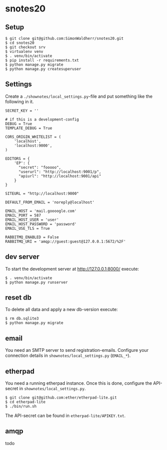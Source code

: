 # snotes20

## Setup
```
$ git clone git@github.com:SimonWaldherr/snotes20.git
$ cd snotes20
$ git checkout srv
$ virtualenv venv
$ . venv/bin/activate
$ pip install -r requirements.txt
$ python manage.py migrate
$ python manage.py createsuperuser
```

## Settings
Create a `./shownotes/local_settings.py`-file and put something like the following in it.
```
SECRET_KEY = ''

# if this is a development-config
DEBUG = True
TEMPLATE_DEBUG = True

CORS_ORIGIN_WHITELIST = (
    'localhost',
    'localhost:9000',
)

EDITORS = {
    'EP': {
      "secret": "fooooo",
      "userurl": "http://localhost:9001/p",
      "apiurl": "http://localhost:9001/api"
    }
}

SITEURL = "http://localhost:9000"

DEFAULT_FROM_EMAIL = 'noreply@localhost'

EMAIL_HOST = 'mail.goooogle.com'
EMAIL_PORT = 587
EMAIL_HOST_USER = 'user'
EMAIL_HOST_PASSWORD = 'password'
EMAIL_USE_TLS = True

RABBITMQ_ENABLED = False
RABBITMQ_URI = 'amqp://guest:guest@127.0.0.1:5672/%2F'
```

## dev server
To start the development server at http://127.0.0.1:8000/ execute:
```
$ . venv/bin/activate
$ python manage.py runserver
```

## reset db
To delete all data and apply a new db-version execute:
```
$ rm db.sqlite3
$ python manage.py migrate
```

## email
You need an SMTP server to send registration-emails. Configure your connection details in `shownotes/local_settings.py` (`EMAIL_*`).

## etherpad
You need a running etherpad instance. Once this is done, configure the API-secret in `shownotes/local_settings.py`.

```
$ git clone git@github.com:ether/etherpad-lite.git
$ cd etherpad-lite
$ ./bin/run.sh
```

The API-secret can be found in `etherpad-lite/APIKEY.txt`.

## amqp
todo

